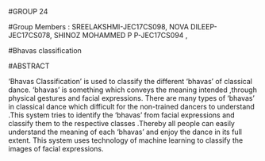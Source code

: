 #GROUP 24 

#Group Members :
SREELAKSHMI-JEC17CS098,
NOVA DILEEP-JEC17CS078,
SHINOZ MOHAMMED P P-JEC17CS094 ,

#Bhavas classification

#ABSTRACT

‘Bhavas Classification’ is used to classify the different ‘bhavas’ of classical dance. ‘bhavas’ is something which conveys the meaning intended ,through physical gestures and facial expressions. There are many types of ‘bhavas’ in classical dance which difficult for the non-trained dancers to understand .This system tries to identify the ‘bhavas’ from facial expressions and classify them to the respective classes .Thereby all people can easily understand the meaning of each ‘bhavas’ and enjoy the dance in its full extent. This system uses technology of machine learning to classify the images of facial expressions.
